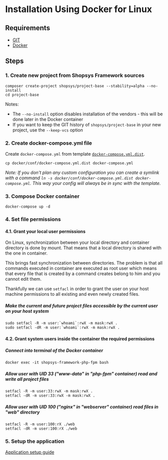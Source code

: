 # Installation Using Docker for Linux

## Requirements
* [GIT](https://git-scm.com/book/en/v2/Getting-Started-Installing-Git)
* [Docker](https://docs.docker.com/engine/installation/)

## Steps
### 1. Create new project from Shopsys Framework sources
```
composer create-project shopsys/project-base --stability=alpha --no-install
cd project-base
```
Notes: 
- The `--no-install` option disables installation of the vendors - this will be done later in the Docker container
- If you want to keep the GIT history of `shopsys/project-base` in your new project, use the `--keep-vcs` option
 
### 2. Create docker-compose.yml file
Create `docker-compose.yml` from template [`docker-compose.yml.dist`](../../../project-base/docker/conf/docker-compose.yml.dist).
```
cp docker/conf/docker-compose.yml.dist docker-compose.yml
```

*Note: If you don't plan any custom configuration you can create a symlink with a command `ln -s docker/conf/docker-compose.yml.dist docker-compose.yml`.*
*This way your config will always be in sync with the template.*

### 3. Compose Docker container
```
docker-compose up -d
```

### 4. Set file permissions
#### 4.1. Grant your local user permissions
On Linux, synchronization between your local directory and container directory is done by mount. That means that a local directory is shared with the one in container.

This brings fast synchronization between directories. The problem is that all commands executed in container are executed as root user which means that every file that is created by a command  creates belong to him and you cannot edit them.

Thankfully we can use `setfacl` in order to grant the user on your host machine permissions to all existing and even newly created files.  

##### Make the current and future project files accessible by the current user on your host system
```
sudo setfacl -R -m user:`whoami`:rwX -m mask:rwX .
sudo setfacl -dR -m user:`whoami`:rwX -m mask:rwX .
```

#### 4.2. Grant system users inside the container the required permissions
##### Connect into terminal of the Docker container
```
docker exec -it shopsys-framework-php-fpm bash
```

##### Allow user with UID 33 ("www-data" in "php-fpm" container) read and write all project files
```
setfacl -R -m user:33:rwX -m mask:rwX .
setfacl -dR -m user:33:rwX -m mask:rwX .
```

##### Allow user with UID 100 ("nginx" in "webserver" container) read files in "web" directory
```
setfacl -R -m user:100:rX ./web
setfacl -dR -m user:100:rX ./web
```

### 5. Setup the application
[Application setup guide](installation-using-docker-application-setup.md)